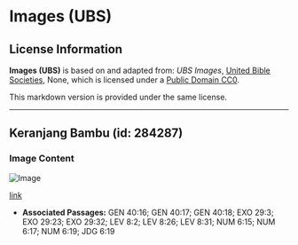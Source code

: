 # Images (UBS)

## License Information

**Images (UBS)** is based on and adapted from: _UBS Images_, [United Bible Societies](https://unitedbiblesocieties.org/), None, which is licensed under a [Public Domain CC0](https://creativecommons.org/public-domain/cc0/).

This markdown version is provided under the same license.



--------------------------------

## Keranjang Bambu (id: 284287)

### Image Content

![Image](https://cdn.aquifer.bible/aquifer-content/resources/Media/WEB-0060_bamboo_baskets.jpg)

[link](https://cdn.aquifer.bible/aquifer-content/resources/Media/WEB-0060_bamboo_baskets.jpg)

* **Associated Passages:** GEN 40:16; GEN 40:17; GEN 40:18; EXO 29:3; EXO 29:23; EXO 29:32; LEV 8:2; LEV 8:26; LEV 8:31; NUM 6:15; NUM 6:17; NUM 6:19; JDG 6:19

